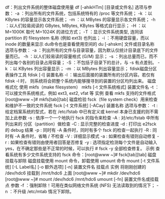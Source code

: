 df：列出文件系统的整体磁盘使用量
            df [-ahikHTm] [目录或文件名]
            选项与参数：
                      -a ：列出所有的文件系统，包括系统特有的 /proc 等文件系统；
                      -k ：以 KBytes 的容量显示各文件系统；
                      -m ：以 MBytes 的容量显示各文件系统；
                      -h ：以人们较易阅读的 GBytes, MBytes, KBytes 等格式自行显示；
                      -H ：以 M=1000K 取代 M=1024K 的进位方式；
                      -T ：显示文件系统类型, 连同该 partition 的 filesystem 名称 (例如 ext3) 也列出；
                      -i ：不用硬盘容量，而以 inode 的数量来显示
du命令也是查看使用空间的
               du [-ahskm] 文件或目录名称
               选项与参数：
                        -a ：列出所有的文件与目录容量，因为默认仅统计目录底下的文件量而已。
                        -h ：以人们较易读的容量格式 (G/M) 显示；
                        -s ：列出总量而已，而不列出每个各别的目录占用容量；
                        -S ：不包括子目录下的总计，与 -s 有点差别。
                        -k ：以 KBytes 列出容量显示；
                        -m ：以 MBytes 列出容量显示；
fdisk磁盘分区表操作工具
                fdisk [-l] 装置名称
                -l ：输出后面接的装置所有的分区内容。若仅有 fdisk -l 时， 则系统将会把整个系统内能够搜寻到的装置的分区均列出来。
磁盘格式化
            使用 mkfs（make filesystem）
            mkfs [-t 文件系统格式] 装置文件名
            -t ：可以接文件系统格式，例如 ext3, ext2, vfat 等
            实例
                    查看 mkfs 支持的文件格式
                    [root@www ~]# mkfs[tab][tab]
磁盘检验
              fsck（file system check）用来检查和维护不一致的文件系统
              fsck [-t 文件系统] [-ACay] 装置名称
                              选项与参数：
                                          -t : 给定档案系统的型式，若在 /etc/fstab 中已有定义或 kernel 本身已支援的则不需加上此参数
                                          -s : 依序一个一个地执行 fsck 的指令来检查
                                          -A : 对/etc/fstab 中所有列出来的 分区（partition）做检查
                                          -C : 显示完整的检查进度
                                          -d : 打印出 e2fsck 的 debug 结果
                                          -p : 同时有 -A 条件时，同时有多个 fsck 的检查一起执行
                                          -R : 同时有 -A 条件时，省略 / 不检查
                                          -V : 详细显示模式
                                          -a : 如果检查有错则自动修复
                                          -r : 如果检查有错则由使用者回答是否修复
                                          -y : 选项指定检测每个文件是自动输入yes，在不确定那些是不正常的时候，可以执行 # fsck -y 全部检查修复。
                                   示例
                                          查看系统有多少文件系统支持的 fsck 命令：[root@www ~]# fsck[tab][tab]
磁盘挂载与卸除
                磁盘挂载使用 mount 命令，卸载使用 umount 命令
                mount [-t 文件系统] [-L Label名] [-o 额外选项] [-n]  装置文件名  挂载点
                实例
                          将刚刚创建的 /dev/hdc6 挂载到 /mnt/hdc6 上面
                          [root@www ~]# mkdir /dev/hdc6
                          [root@www ~]# mount /dev/hdc6 /mnt/hdc6
                umount [-fn] 装置文件名或挂载点
                参数
                      -f ：强制卸除！可用在类似网络文件系统 (NFS) 无法读取到的情况下；
                      -n ：不升级 /etc/mtab 情况下卸除。

